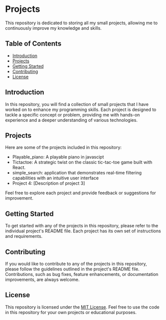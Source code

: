 # Projects

This repository is dedicated to storing all my small projects, allowing me to continuously improve my knowledge and skills.

## Table of Contents

- [Introduction](#introduction)
- [Projects](#projects)
- [Getting Started](#getting-started)
- [Contributing](#contributing)
- [License](#license)

## Introduction

In this repository, you will find a collection of small projects that I have worked on to enhance my programming skills. Each project is designed to tackle a specific concept or problem, providing me with hands-on experience and a deeper understanding of various technologies.

## Projects

Here are some of the projects included in this repository:

- Playable_piano: A playable piano in javascipt
- Tictactoe: A strategic twist on the classic tic-tac-toe game built with React.
- simple_search: application that demonstrates real-time filtering capabilities with an intuitive user interface
- Project 4: [Description of project 3]

Feel free to explore each project and provide feedback or suggestions for improvement.

## Getting Started

To get started with any of the projects in this repository, please refer to the individual project's README file. Each project has its own set of instructions and requirements.

## Contributing

If you would like to contribute to any of the projects in this repository, please follow the guidelines outlined in the project's README file. Contributions, such as bug fixes, feature enhancements, or documentation improvements, are always welcome.

## License

This repository is licensed under the [MIT License](LICENSE). Feel free to use the code in this repository for your own projects or educational purposes.
